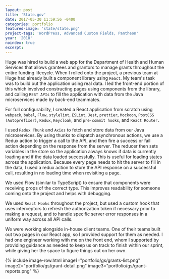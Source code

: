 ```yaml
---
layout: post
title: 'State.gov'
date: 2017-05-30 11:59:56 -0400
categories: portfolio
featured-image: 'state/state.png'
project-tags: 'WordPress, Advanced Custom Fields, Pantheon'
year: '2018'
noindex: true
excerpt:
---
```


Huge was hired to build a web app for the Department of Health and Human Services that allows grantees and grantors to manage grants throughout the entire funding lifecycle. When I rolled onto the project, a previous team at Huge had already built a component library using `React`. My team's task was to build out the application using real data. I led the front-end portion of this which involved constructing pages using components from the library, and calling `REST APIs` to fill the application with data from the Java microservices made by back-end teammates.

For full configurability, I created a React application from scratch using `webpack`, `babel`, `Flow`, `stylelint`, `ESLint`, `Jest`, `prettier`, `Mockoon`, `PostCSS (Autoprefixer)`, `Redux`, `Keycloak`, and `pre-commit hooks`, and `React Router.`

I used `Redux Thunk` and `Axios` to fetch and store data from our Java microservices. By using thunks to dispatch asynchronous actions, we use a Redux action to trigger a call to the API, and then fire a success or fail action depending on the response from the server. The reducer then sets variables in the store so the application always knows if data is currently loading and if the data loaded successfully. This is useful for loading states across the application. Because every page needs to hit the server to fill in the data, I used a redux action to store the API response on a successful call, resulting in no loading time when revisiting a page.

We used Flow (similar to TypeScript) to ensure that components were receiving props of the correct type. This improves readability for someone coming onto the project and helps with debugging.

We used `React Hooks` throughout the project, but used a custom hook that uses interceptors to refresh the authorization token if necessary prior to making a request, and to handle specific server error responses in a uniform way across all API calls.

We were working alongside in-house client teams. One of their teams built out two pages in our React app, so I provided support for them as needed. I had one engineer working with me on the front end, whom I supported by providing guidance as needed to keep us on track to finish within our sprint, while giving her the space to figure things out on her own.

{% include image-row.html image1="portfolio/gs/grants-list.png" image2="portfolio/gs/grant-detail.png" image3="portfolio/gs/grant-reports.png" %}
